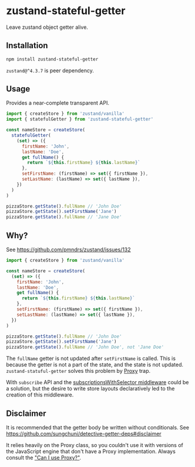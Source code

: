 # zustand-stateful-getter

Leave zustand object getter alive.

## Installation

```bash
npm install zustand-stateful-getter
```

`zustand@^4.3.7` is peer dependency.

## Usage

Provides a near-complete transparent API.

```js
import { createStore } from 'zustand/vanilla'
import { statefulGetter } from 'zustand-stateful-getter'

const nameStore = createStore(
  statefulGetter(
    (set) => ({
      firstName: 'John',
      lastName: 'Doe',
      get fullName() {
        return `${this.firstName} ${this.lastName}`
      },
      setFirstName: (firstName) => set({ firstName }),
      setLastName: (lastName) => set({ lastName }),
    })
  )
)

pizzaStore.getState().fullName // 'John Doe'
pizzaStore.getState().setFirstName('Jane')
pizzaStore.getState().fullName // 'Jane Doe'
```

## Why?

See https://github.com/pmndrs/zustand/issues/132

```js
import { createStore } from 'zustand/vanilla'

const nameStore = createStore(
  (set) => ({
    firstName: 'John',
    lastName: 'Doe',
    get fullName() {
      return `${this.firstName} ${this.lastName}`
    },
    setFirstName: (firstName) => set({ firstName }),
    setLastName: (lastName) => set({ lastName }),
  })
)

pizzaStore.getState().fullName // 'John Doe'
pizzaStore.getState().setFirstName('Jane')
pizzaStore.getState().fullName // 'John Doe', not 'Jane Doe'
```

The `fullName` getter is not updated after `setFirstName` is called. This is because the getter is not a part of the state, and the state is not updated. `zustand-statuful-getter` solves this problem by [Proxy](https://developer.mozilla.org/en-US/docs/Web/JavaScript/Reference/Global_Objects/Proxy) trap.

With `subscribe` API and the [subscriptionsWithSelector middleware](https://github.com/pmndrs/zustand#using-subscribe-with-selector) could be a solution, but the desire to write store layouts declaratively led to the creation of this middleware.

## Disclaimer

It is recommended that the getter body be written without conditionals. See https://github.com/sungchuni/detective-getter-deps#disclaimer

It relies heavily on the Proxy class, so you couldn't use it with versions of the JavaScript engine that don't have a Proxy implementation. Always consult the ["Can I use Proxy?"](https://caniuse.com/?search=Proxy).
